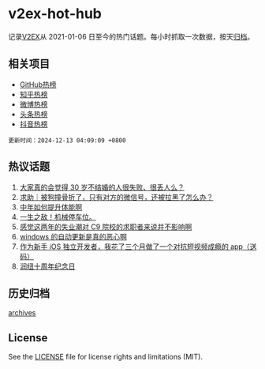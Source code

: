 # v2ex-hot-hub

 记录[V2EX](https://www.v2ex.com/)从 2021-01-06 日至今的热门话题。每小时抓取一次数据，按天[归档](archives)。
 
 ## 相关项目

- [GitHub热榜](https://github.com/it985/github-hot-hub)
- [知乎热榜](https://github.com/it985/zhihu-hot-hub)
- [微博热榜](https://github.com/it985/weibo-hot-hub)
- [头条热榜](https://github.com/it985/toutiao-hot-hub)
- [抖音热榜](https://github.com/it985/douyin-hot-hub)


 `更新时间：2024-12-13 04:09:09 +0800`

## 热议话题

1. [大家真的会觉得 30 岁不结婚的人很失败、很丢人么？](https://www.v2ex.com/t/1096971)
1. [求助｜被狗撞骨折了，只有对方的微信号，还被拉黑了怎么办？](https://www.v2ex.com/t/1096983)
1. [中年如何提升体能啊](https://www.v2ex.com/t/1096886)
1. [一生之敌！机械停车位。](https://www.v2ex.com/t/1096905)
1. [感觉这两年的失业潮对 C9 院校的求职者来说并不影响啊](https://www.v2ex.com/t/1096950)
1. [windows 的自动更新是真的恶心啊](https://www.v2ex.com/t/1096897)
1. [作为新手 iOS 独立开发者，我花了三个月做了一个对抗短视频成瘾的 app（送码）](https://www.v2ex.com/t/1096939)
1. [润纽十周年纪念日](https://www.v2ex.com/t/1096872)

## 历史归档

[archives](archives)

## License

See the [LICENSE](LICENSE) file for license rights and limitations (MIT).
